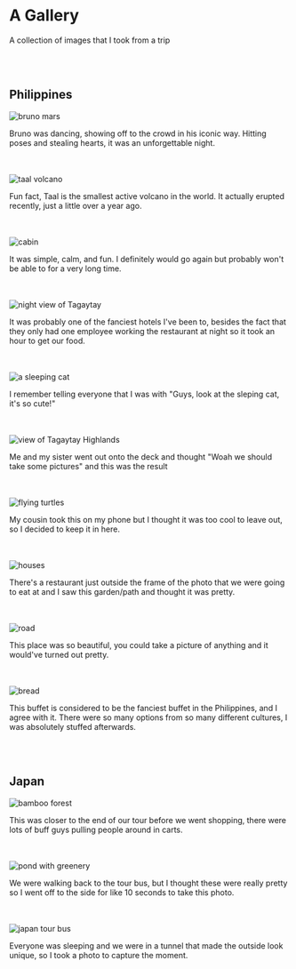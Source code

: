 <body>
  <h1>A Gallery</h1>
  <p>A collection of images that I took from a trip</p>
  <br>
  <br>
  <h2>Philippines</h2>
  <img src="bruno mars.jpg" alt="bruno mars" title="Bruno Mars Live at the Philippine Arena in Bulacan, Philippines">
  <p>Bruno was dancing, showing off to the crowd in his iconic way. Hitting poses and stealing hearts, it was an unforgettable night.</p>
  <br>
  <br>
  <img src="taal.jpg" alt="taal volcano" title="A view of Taal Volcano from afar.">
  <p>Fun fact, Taal is the smallest active volcano in the world. It actually erupted recently, just a little over a year ago.</p>
  <br>
  <br>
  <img src="cabin.jpg" alt="cabin" title="A nice little spot from inside a cabin I was staying at.">
  <p>It was simple, calm, and fun. I definitely would go again but probably won't be able to for a very long time.</p>
  <br>
  <br>
  <img src="tagaytay at night.jpg" alt="night view of Tagaytay" title="The view of the city from a hotel that I was staying at.">
  <p>It was probably one of the fanciest hotels I've been to, besides the fact that they only had one employee working the restaurant at night so it took an hour to get our food.</p>
  <br>
  <br>
  <img src="sleep cat.jpg" alt="a sleeping cat" title="A cat asleep next to a window at one of the malls">
  <p>I remember telling everyone that I was with "Guys, look at the sleping cat, it's so cute!"</p>
  <br>
  <br>
  <img src="highlands.jpg" alt="view of Tagaytay Highlands" title="A view of Tagaytay Highlands from my cabin">
  <p>Me and my sister went out onto the deck and thought "Woah we should take some pictures" and this was the result</p>
  <br>
  <br>
  <img src="art in island.jpg" alt="flying turtles" title="Flying turtles inside of Art in Island in Quezon City">
  <p>My cousin took this on my phone but I thought it was too cool to leave out, so I decided to keep it in here.</p>
  <br>
  <br>
  <img src="las casas residential.jpg" alt="houses" title="A beautiful garden surrounded by preserved houses at Las Casas in Bataan">
  <p>There's a restaurant just outside the frame of the photo that we were going to eat at and I saw this garden/path and thought it was pretty.</p>
  <br>
  <br>
  <img src="las casas road.jpg" alt="road" title="A look down the road of Las Casas at night">
  <p>This place was so beautiful, you could take a picture of anything and it would've turned out pretty.</p>
  <br>
  <br>
  <img src="bread.jpg" alt="bread" title="The bread station in The Spiral at Sofitel Hotel">
  <p>This buffet is considered to be the fanciest buffet in the Philippines, and I agree with it. There were so many options from so many different cultures, I was absolutely stuffed afterwards.</p>
  <br>
  <br>
  <h2>Japan</h2>
  <img src="bamboo forest.jpg" alt="bamboo forest" title="A picture inside of a bamboo forest at the Tenryu-ji Temple in Japan">
  <p>This was closer to the end of our tour before we went shopping, there were lots of buff guys pulling people around in carts.</p>
  <br>
  <br>
  <img src="pond thing.jpg" alt="pond with greenery" title="A group of lotuses growing on a body of water at the Tenryu-ji Temple in Japan">
  <p>We were walking back to the tour bus, but I thought these were really pretty so I went off to the side for like 10 seconds to take this photo.</p>
  <br>
  <br>
  <img src="japan tour bus.jpg" alt="japan tour bus" title="A view from inside our tour bus in Japan">
  <p>Everyone was sleeping and we were in a tunnel that made the outside look unique, so I took a photo to capture the moment.</p>
</body>
